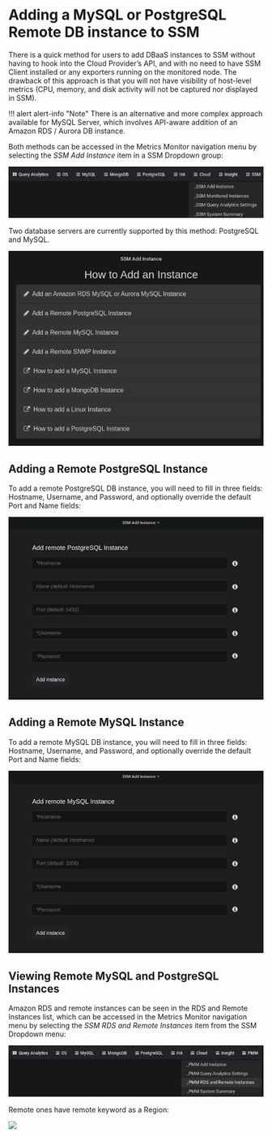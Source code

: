 # Adding a MySQL or PostgreSQL Remote DB instance to SSM

There is a quick method for users to add DBaaS instances to SSM without having to hook into the Cloud Provider’s API, and with no need to have SSM Client installed or any exporters running on the monitored node. The drawback of this approach is that you will not have visibility of host-level metrics (CPU, memory, and disk activity will not be captured nor displayed in SSM).

!!! alert alert-info "Note"
    There is an alternative and more complex approach available for MySQL Server, which involves API-aware addition of an Amazon RDS / Aurora DB instance.

Both methods can be accessed in the Metrics Monitor navigation menu by selecting the *SSM Add Instance* item in a SSM Dropdown group:

![](_images/configuring-qan.png)

Two database servers are currently supported by this method: PostgreSQL and MySQL.

![](_images/add-instance.png)

## Adding a Remote PostgreSQL Instance

To add a remote PostgreSQL DB instance, you will need to fill in three fields: Hostname, Username, and Password, and optionally override the default Port and Name fields:

![](_images/add-instance-postgre.png)

## Adding a Remote MySQL Instance

To add a remote MySQL DB instance, you will need to fill in three fields: Hostname, Username, and Password, and optionally override the default Port and Name fields:

![](_images/add-instance-mysql.png)

## Viewing Remote MySQL and PostgreSQL Instances

Amazon RDS and remote instances can be seen in the RDS and
Remote Instances list, which can be accessed in the Metrics Monitor navigation
menu by selecting the *SSM RDS and Remote Instances* item from the
SSM Dropdown menu:

![](_images/metrics-monitor.menu.ssm2.png)

Remote ones have remote keyword as a Region:

![](_images/metrics-monitor.add-rds-or-remote-instance1.png)
